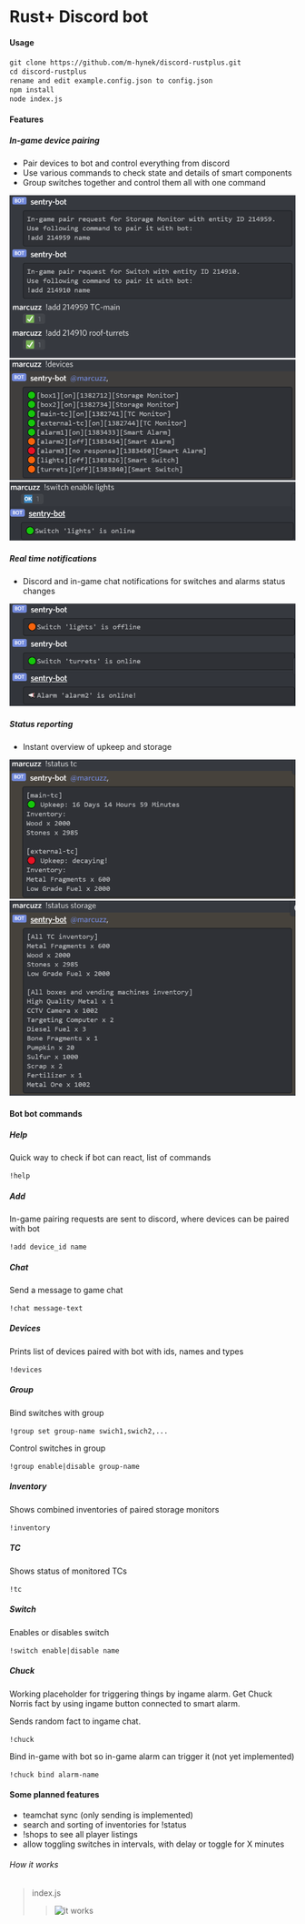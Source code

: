 # Rust+ Discord bot

#### Usage
````
git clone https://github.com/m-hynek/discord-rustplus.git
cd discord-rustplus
rename and edit example.config.json to config.json
npm install
node index.js
````
#### Features
##### In-game device pairing
- Pair devices to bot and control everything from discord
- Use various commands to check state and details of smart components
- Group switches together and control them all with one command

![add](https://github.com/m-hynek/discord-rustplus/blob/main/docs/img/add.png?raw=true)
![devices](https://github.com/m-hynek/discord-rustplus/blob/main/docs/img/devices.png?raw=true)
![switch](https://github.com/m-hynek/discord-rustplus/blob/main/docs/img/switch.png?raw=true)

##### Real time notifications
- Discord and in-game chat notifications for switches and alarms status changes

![notifications](https://github.com/m-hynek/discord-rustplus/blob/main/docs/img/notifications.png?raw=true)

##### Status reporting
- Instant overview of upkeep and storage

![status](https://github.com/m-hynek/discord-rustplus/blob/main/docs/img/status1.png?raw=true)
![status](https://github.com/m-hynek/discord-rustplus/blob/main/docs/img/status2.png?raw=true)

#### Bot bot commands

##### Help
Quick way to check if bot can react, list of commands

`!help`

##### Add
In-game pairing requests are sent to discord, where devices can be paired with bot

`!add device_id name`

##### Chat
Send a message to game chat

`!chat message-text`

##### Devices
Prints list of devices paired with bot with ids, names and types

`!devices`

##### Group
Bind switches with group

`!group set group-name swich1,swich2,...`

Control switches in group

`!group enable|disable group-name`

##### Inventory
Shows combined inventories of paired storage monitors

`!inventory` 

##### TC
Shows status of monitored TCs 

`!tc`

##### Switch
Enables or disables switch

`!switch enable|disable name`

##### Chuck
Working placeholder for triggering things by ingame alarm. Get Chuck Norris fact by using ingame button connected to smart alarm.

Sends random fact to ingame chat.

`!chuck`

Bind in-game with bot  so in-game alarm can trigger it (not yet implemented)

`!chuck bind alarm-name` 

#### Some planned features

- teamchat sync (only sending is implemented)
- search and sorting of inventories for !status 
- !shops to see all player listings
- allow toggling switches in intervals, with delay or toggle for X minutes

###### How it works
> index.js
>> ![it works](https://media.giphy.com/media/10zsjaH4g0GgmY/giphy.gif)
